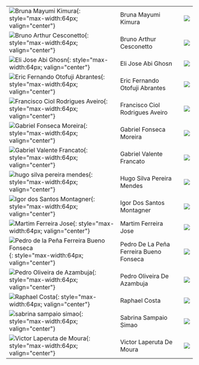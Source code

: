|                                                                                                                                             |                                         |                                                        |
|:--------------------------------------------------------------------------------------------------------------------------------------------|:----------------------------------------|:-------------------------------------------------------|
| ![Bruna Mayumi Kimura](https://avatars2.githubusercontent.com/u/18532213?v=4){: style="max-width:64px; valign="center"}                     | Bruna Mayumi Kimura                     | [![](css/github.png)](http://github.com/brunakimura)   |
| ![Bruno Arthur Cesconetto](https://avatars2.githubusercontent.com/u/2933954?v=4){: style="max-width:64px; valign="center"}                  | Bruno Arthur Cesconetto                 | [![](css/github.png)](http://github.com/brunoartc)     |
| ![Eli Jose Abi Ghosn](https://avatars3.githubusercontent.com/u/26482364?v=4){: style="max-width:64px; valign="center"}                      | Eli Jose Abi Ghosn                      | [![](css/github.png)](http://github.com/elijose55)     |
| ![Eric Fernando Otofuji Abrantes](https://avatars0.githubusercontent.com/u/11556876?v=4){: style="max-width:64px; valign="center"}          | Eric Fernando Otofuji Abrantes          | [![](css/github.png)](http://github.com/otofuji)       |
| ![Francisco Ciol Rodrigues Aveiro](https://avatars2.githubusercontent.com/u/18530537?v=4){: style="max-width:64px; valign="center"}         | Francisco Ciol Rodrigues Aveiro         | [![](css/github.png)](http://github.com/franciol)      |
| ![Gabriel Fonseca Moreira](https://avatars1.githubusercontent.com/u/18482310?v=4){: style="max-width:64px; valign="center"}                 | Gabriel Fonseca Moreira                 | [![](css/github.png)](http://github.com/gabsmoreira)   |
| ![Gabriel Valente Francato](https://avatars2.githubusercontent.com/u/26471896?v=4){: style="max-width:64px; valign="center"}                | Gabriel Valente Francato                | [![](css/github.png)](http://github.com/gabrielvf1)    |
| ![hugo silva pereira mendes](https://avatars1.githubusercontent.com/u/26680133?v=4){: style="max-width:64px; valign="center"}               | Hugo Silva Pereira Mendes               | [![](css/github.png)](http://github.com/hugosoftdev)   |
| ![Igor dos Santos Montagner](https://avatars3.githubusercontent.com/u/221446?v=4){: style="max-width:64px; valign="center"}                 | Igor Dos Santos Montagner               | [![](css/github.png)](http://github.com/igordsm)       |
| ![Martim Ferreira Jose](https://avatars0.githubusercontent.com/u/18408013?v=4){: style="max-width:64px; valign="center"}                    | Martim Ferreira Jose                    | [![](css/github.png)](http://github.com/martimfj)      |
| ![Pedro de la Peña Ferreira Bueno Fonseca](https://avatars2.githubusercontent.com/u/18535219?v=4){: style="max-width:64px; valign="center"} | Pedro De La Peña Ferreira Bueno Fonseca | [![](css/github.png)](http://github.com/pedrodelapena) |
| ![Pedro Oliveira de Azambuja](https://avatars3.githubusercontent.com/u/26471690?v=4){: style="max-width:64px; valign="center"}              | Pedro Oliveira De Azambuja              | [![](css/github.png)](http://github.com/pedrooa)       |
| ![Raphael Costa](https://avatars1.githubusercontent.com/u/18421443?v=4){: style="max-width:64px; valign="center"}                           | Raphael Costa                           | [![](css/github.png)](http://github.com/raphacosta27)  |
| ![sabrina sampaio simao](https://avatars1.githubusercontent.com/u/18487855?v=4){: style="max-width:64px; valign="center"}                   | Sabrina Sampaio Simao                   | [![](css/github.png)](http://github.com/SabrinaSimao)  |
| ![Victor Laperuta de Moura](https://avatars3.githubusercontent.com/u/18487865?v=4){: style="max-width:64px; valign="center"}                | Victor Laperuta De Moura                | [![](css/github.png)](http://github.com/VictorLMoura)  |